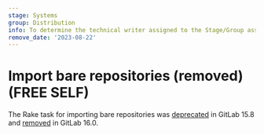 ```yaml
---
stage: Systems
group: Distribution
info: To determine the technical writer assigned to the Stage/Group associated with this page, see https://about.gitlab.com/handbook/product/ux/technical-writing/#assignments
remove_date: '2023-08-22'
---
```


# Import bare repositories (removed) **(FREE SELF)**

The Rake task for importing bare repositories was [deprecated](https://gitlab.com/gitlab-org/gitlab/-/merge_requests/108507)
in GitLab 15.8 and [removed](https://gitlab.com/gitlab-org/gitlab/-/merge_requests/118676) in GitLab 16.0.
